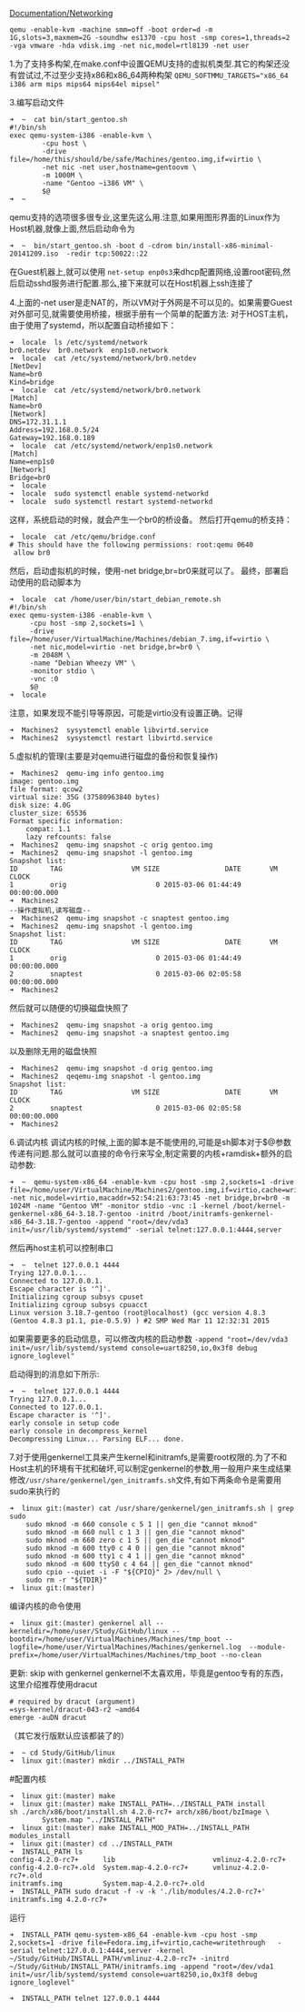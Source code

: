 [Documentation/Networking](http://wiki.qemu.org/Documentation/Networking)
```
qemu -enable-kvm -machine smm=off -boot order=d -m 1G,slots=3,maxmem=2G -soundhw es1370 -cpu host -smp cores=1,threads=2 -vga vmware -hda vdisk.img -net nic,model=rtl8139 -net user
```

1.为了支持多构架,在make.conf中设置QEMU支持的虚拟机类型.其它的构架还没有尝试过,不过至少支持x86和x86_64两种构架
`QEMU_SOFTMMU_TARGETS="x86_64 i386 arm mips mips64 mips64el mipsel"`

3.编写启动文件
```
➜  ~  cat bin/start_gentoo.sh 
#!/bin/sh
exec qemu-system-i386 -enable-kvm \
        -cpu host \
        -drive file=/home/this/should/be/safe/Machines/gentoo.img,if=virtio \
        -net nic -net user,hostname=gentoovm \
        -m 1000M \
        -name "Gentoo ~i386 VM" \
        $@
➜  ~  
```

qemu支持的选项很多很专业,这里先这么用.注意,如果用图形界面的Linux作为Host机器,就像上面,然后启动命令为
```
➜  ~  bin/start_gentoo.sh -boot d -cdrom bin/install-x86-minimal-20141209.iso  -redir tcp:50022::22 
```
在Guest机器上,就可以使用
`net-setup enp0s3`来dhcp配置网络,设置root密码,然后启动sshd服务进行配置.那么,接下来就可以在Host机器上ssh连接了

4.上面的-net user是走NAT的，所以VM对于外网是不可以见的。如果需要Guest对外部可见,就需要使用桥接，根据手册有一个简单的配置方法:
对于HOST主机，由于使用了systemd，所以配置自动桥接如下：
```
➜  locale  ls /etc/systemd/network
br0.netdev  br0.network  enp1s0.network
➜  locale  cat /etc/systemd/network/br0.netdev
[NetDev]
Name=br0
Kind=bridge
➜  locale  cat /etc/systemd/network/br0.network
[Match]
Name=br0
[Network]
DNS=172.31.1.1
Address=192.168.0.5/24
Gateway=192.168.0.189
➜  locale  cat /etc/systemd/network/enp1s0.network
[Match]
Name=enp1s0
[Network]
Bridge=br0
➜  locale
➜  locale  sudo systemctl enable systemd-networkd  
➜  locale  sudo systemctl restart systemd-networkd  
```

这样，系统启动的时候，就会产生一个br0的桥设备。
然后打开qemu的桥支持：
```
➜  locale  cat /etc/qemu/bridge.conf
# This should have the following permissions: root:qemu 0640
 allow br0
```
然后，启动虚拟机的时候，使用-net bridge,br=br0来就可以了。
最终，部署启动使用的启动脚本为
```
➜  locale  cat /home/user/bin/start_debian_remote.sh
#!/bin/sh
exec qemu-system-i386 -enable-kvm \
     -cpu host -smp 2,sockets=1 \
     -drive file=/home/user/VirtualMachine/Machines/debian_7.img,if=virtio \
     -net nic,model=virtio -net bridge,br=br0 \
     -m 2048M \
     -name "Debian Wheezy VM" \
     -monitor stdio \
     -vnc :0
     $@
➜  locale
```

注意，如果发现不能引导等原因，可能是virtio没有设置正确。记得
```
➜  Machines2  sysystemctl enable libvirtd.service
➜  Machines2  sysystemctl restart libvirtd.service
```

5.虚拟机的管理(主要是对qemu进行磁盘的备份和恢复操作)
```
➜  Machines2  qemu-img info gentoo.img
image: gentoo.img
file format: qcow2
virtual size: 35G (37580963840 bytes)
disk size: 4.0G
cluster_size: 65536
Format specific information:
    compat: 1.1
    lazy refcounts: false
➜  Machines2  qemu-img snapshot -c orig gentoo.img
➜  Machines2  qemu-img snapshot -l gentoo.img
Snapshot list:
ID        TAG                 VM SIZE                DATE       VM CLOCK
1         orig                      0 2015-03-06 01:44:49   00:00:00.000
➜  Machines2
--操作虚拟机,读写磁盘--
➜  Machines2  qemu-img snapshot -c snaptest gentoo.img
➜  Machines2  qemu-img snapshot -l gentoo.img
Snapshot list:
ID        TAG                 VM SIZE                DATE       VM CLOCK
1         orig                      0 2015-03-06 01:44:49   00:00:00.000
2         snaptest                  0 2015-03-06 02:05:58   00:00:00.000
➜  Machines2
```
然后就可以随便的切换磁盘快照了
```
➜  Machines2  qemu-img snapshot -a orig gentoo.img
➜  Machines2  qemu-img snapshot -a snaptest gentoo.img
```
以及删除无用的磁盘快照
```
➜  Machines2  qemu-img snapshot -d orig gentoo.img
➜  Machines2  qeqemu-img snapshot -l gentoo.img
Snapshot list:
ID        TAG                 VM SIZE                DATE       VM CLOCK
2         snaptest                  0 2015-03-06 02:05:58   00:00:00.000
➜  Machines2
```

6.调试内核
调试内核的时候,上面的脚本是不能使用的,可能是sh脚本对于$@参数传递有问题.那么就可以直接的命令行来写全,制定需要的内核+ramdisk+额外的启动参数:
```
➜  ~  qemu-system-x86_64 -enable-kvm -cpu host -smp 2,sockets=1 -drive file=/home/user/VirtualMachine/Machines2/gentoo.img,if=virtio,cache=writethrough -net nic,model=virtio,macaddr=52:54:21:63:73:45 -net bridge,br=br0 -m 1024M -name "Gentoo VM" -monitor stdio -vnc :1 -kernel /boot/kernel-genkernel-x86_64-3.18.7-gentoo -initrd /boot/initramfs-genkernel-x86_64-3.18.7-gentoo -append "root=/dev/vda3 init=/usr/lib/systemd/systemd" -serial telnet:127.0.0.1:4444,server
```

然后再host主机可以控制串口
```
➜  ~  telnet 127.0.0.1 4444
Trying 127.0.0.1...
Connected to 127.0.0.1.
Escape character is '^]'.
Initializing cgroup subsys cpuset
Initializing cgroup subsys cpuacct
Linux version 3.18.7-gentoo (root@localhost) (gcc version 4.8.3 (Gentoo 4.8.3 p1.1, pie-0.5.9) ) #2 SMP Wed Mar 11 12:32:31 2015
```

如果需要更多的启动信息，可以修改内核的启动参数
`-append "root=/dev/vda3 init=/usr/lib/systemd/systemd console=uart8250,io,0x3f8 debug ignore_loglevel"`

启动得到的消息如下所示:
```
➜  ~  telnet 127.0.0.1 4444
Trying 127.0.0.1...
Connected to 127.0.0.1.
Escape character is '^]'.
early console in setup code
early console in decompress_kernel
Decompressing Linux... Parsing ELF... done.
```

7.对于使用genkernel工具来产生kernel和initramfs,是需要root权限的.为了不和Host主机的环境有干扰和破坏,可以制定genkernel的参数,用一般用户来生成结果
修改`/usr/share/genkernel/gen_initramfs.sh`文件,有如下两条命令是需要用sudo来执行的
```
➜  linux git:(master) cat /usr/share/genkernel/gen_initramfs.sh | grep sudo
    sudo mknod -m 660 console c 5 1 || gen_die "cannot mknod"
    sudo mknod -m 660 null c 1 3 || gen_die "cannot mknod"
    sudo mknod -m 660 zero c 1 5 || gen_die "cannot mknod"
    sudo mknod -m 600 tty0 c 4 0 || gen_die "cannot mknod"
    sudo mknod -m 600 tty1 c 4 1 || gen_die "cannot mknod"
    sudo mknod -m 600 ttyS0 c 4 64 || gen_die "cannot mknod"
    sudo cpio --quiet -i -F "${CPIO}" 2> /dev/null \
    sudo rm -r "${TDIR}"
➜  linux git:(master) 
```

编译内核的命令使用
```
➜  linux git:(master) genkernel all --kerneldir=/home/user/Study/GitHub/linux --bootdir=/home/user/VirtualMachines/Machines/tmp_boot --logfile=/home/user/VirtualMachines/Machines/genkernel.log  --module-prefix=/home/user/VirtualMachines/Machines/tmp_boot --no-clean
```

更新: skip with genkernel
genkernel不太喜欢用，毕竟是gentoo专有的东西，这里介绍推荐使用dracut
```
# required by dracut (argument)
=sys-kernel/dracut-043-r2 ~amd64
emerge -auDN dracut
```
（其它发行版默认应该都装了的）

```
➜  ~ cd Study/GitHub/linux
➜  linux git:(master) mkdir ../INSTALL_PATH
```
#配置内核
```
➜  linux git:(master) make
➜  linux git:(master) make INSTALL_PATH=../INSTALL_PATH install
sh ./arch/x86/boot/install.sh 4.2.0-rc7+ arch/x86/boot/bzImage \
        System.map "../INSTALL_PATH"
➜  linux git:(master) make INSTALL_MOD_PATH=../INSTALL_PATH modules_install
➜  linux git:(master) cd ../INSTALL_PATH
➜  INSTALL_PATH ls
config-4.2.0-rc7+      lib                        vmlinuz-4.2.0-rc7+
config-4.2.0-rc7+.old  System.map-4.2.0-rc7+      vmlinuz-4.2.0-rc7+.old
initramfs.img          System.map-4.2.0-rc7+.old
➜  INSTALL_PATH sudo dracut -f -v -k './lib/modules/4.2.0-rc7+' initramfs.img 4.2.0-rc7+
```

运行
```
➜  INSTALL_PATH qemu-system-x86_64 -enable-kvm -cpu host -smp 2,sockets=1 -drive file=Fedora.img,if=virtio,cache=writethrough   -serial telnet:127.0.0.1:4444,server -kernel ~/Study/GitHub/INSTALL_PATH/vmlinuz-4.2.0-rc7+ -initrd ~/Study/GitHub/INSTALL_PATH/initramfs.img -append "root=/dev/vda1 init=/usr/lib/systemd/systemd console=uart8250,io,0x3f8 debug ignore_loglevel"

➜  INSTALL_PATH telnet 127.0.0.1 4444
```
